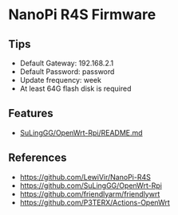 # NanoPi R4S Firmware

## Tips
* Default Gateway: 192.168.2.1
* Default Password: password
* Update frequency: week
* At least 64G flash disk is required

## Features
* [SuLingGG/OpenWrt-Rpi/README.md](https://github.com/SuLingGG/OpenWrt-Rpi/blob/main/README.md)

## References
* https://github.com/LewiVir/NanoPi-R4S
* https://github.com/SuLingGG/OpenWrt-Rpi
* https://github.com/friendlyarm/friendlywrt
* https://github.com/P3TERX/Actions-OpenWrt
